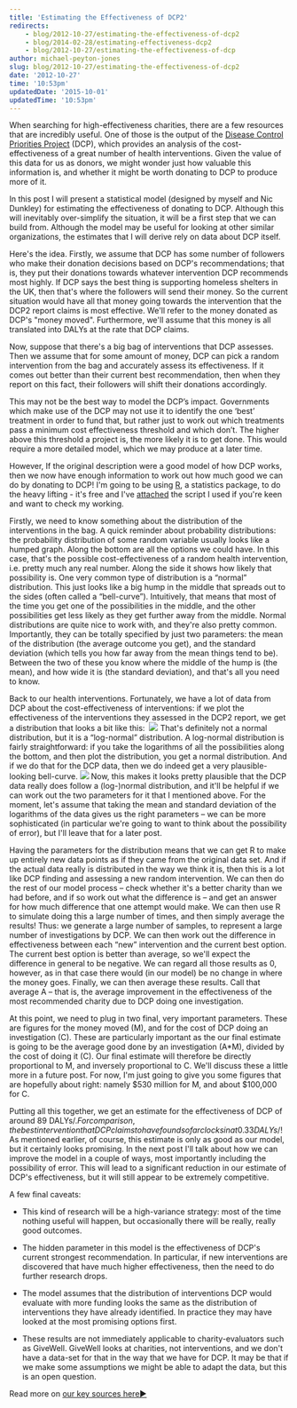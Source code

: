 ```yaml
---
title: 'Estimating the Effectiveness of DCP2'
redirects:
    - blog/2012-10-27/estimating-the-effectiveness-of-dcp2
    - blog/2014-02-28/estimating-effectiveness-dcp2
    - blog/2012-10-27/estimating-the-effectiveness-of-dcp
author: michael-peyton-jones
slug: blog/2012-10-27/estimating-the-effectiveness-of-dcp2
date: '2012-10-27'
time: '10:53pm'
updatedDate: '2015-10-01'
updatedTime: '10:53pm'
---
```

When searching for high-effectiveness charities, there are a few resources that are incredibly useful. One of those is the output of the [Disease Control Priorities Project](http://www.dcp2.org/main/Home.html) (DCP), which provides an analysis of the cost-effectiveness of a great number of health interventions. Given the value of this data for us as donors, we might wonder just how valuable this information is, and whether it might be worth donating to DCP to produce more of it.

In this post I will present a statistical model (designed by myself and Nic Dunkley) for estimating the effectiveness of donating to DCP. Although this will inevitably over-simplify the situation, it will be a first step that we can build from. Although the model may be useful for looking at other similar organizations, the estimates that I will derive rely on data about DCP itself.

Here's the idea. Firstly, we assume that DCP has some number of followers who make their donation decisions based on DCP's recommendations; that is, they put their donations towards whatever intervention DCP recommends most highly. If DCP says the best thing is supporting homeless shelters in the UK, then that's where the followers will send their money. So the current situation would have all that money going towards the intervention that the DCP2 report claims is most effective. We'll refer to the money donated as DCP's "money moved". Furthermore, we'll assume that this money is all translated into DALYs at the rate that DCP claims.

Now, suppose that there's a big bag of interventions that DCP assesses. Then we assume that for some amount of money, DCP can pick a random intervention from the bag and accurately assess its effectiveness. If it comes out better than their current best recommendation, then when they report on this fact, their followers will shift their donations accordingly.

This may not be the best way to model the DCP’s impact. Governments which make use of the DCP may not use it to identify the one ‘best’ treatment in order to fund that, but rather just to work out which treatments pass a minimum cost effectiveness threshold and which don’t. The higher above this threshold a project is, the more likely it is to get done. This would require a more detailed model, which we may produce at a later time.

However, If the original description were a good model of how DCP works, then we now have enough information to work out how much good we can do by donating to DCP! I'm going to be using [R](http://www.r-project.org), a statistics package, to do the heavy lifting - it's free and I've [attached](http://www.givingwhatwecan.org/sites/givingwhatwecan.org/files/dcp-effectiveness-1.r) the script I used if you're keen and want to check my working.

Firstly, we need to know something about the distribution of the interventions in the bag. A quick reminder about probability distributions: the probability distribution of some random variable usually looks like a humped graph. Along the bottom are all the options we could have. In this case, that's the possible cost-effectiveness of a random health intervention, i.e. pretty much any real number. Along the side it shows how likely that possibility is. One very common type of distribution is a “normal” distribution. This just looks like a big hump in the middle that spreads out to the sides (often called a “bell-curve”). Intuitively, that means that most of the time you get one of the possibilities in the middle, and the other possibilities get less likely as they get further away from the middle. Normal distributions are quite nice to work with, and they're also pretty common. Importantly, they can be totally specified by just two parameters: the mean of the distribution (the average outcome you get), and the standard deviation (which tells you how far away from the mean things tend to be). Between the two of these you know where the middle of the hump is (the mean), and how wide it is (the standard deviation), and that's all you need to know.

Back to our health interventions. Fortunately, we have a lot of data from DCP about the cost-effectiveness of interventions: if we plot the effectiveness of the interventions they assessed in the DCP2 report, we get a distribution that looks a bit like this:  ![](/images/uploads/interventions-distribution.png) That's definitely not a normal distribution, but it is a “log-normal” distribution. A log-normal distribution is fairly straightforward: if you take the logarithms of all the possibilities along the bottom, and then plot the distribution, you get a normal distribution. And if we do that for the DCP data, then we do indeed get a very plausible-looking bell-curve. ![](/images/uploads/interventions-distribution-log.png) Now, this makes it looks pretty plausible that the DCP data really does follow a (log-)normal distribution, and it'll be helpful if we can work out the two parameters for it that I mentioned above. For the moment, let's assume that taking the mean and standard deviation of the logarithms of the data gives us the right parameters – we can be more sophisticated (in particular we're going to want to think about the possibility of error), but I'll leave that for a later post. 

Having the parameters for the distribution means that we can get R to make up entirely new data points as if they came from the original data set. And if the actual data really is distributed in the way we think it is, then this is a lot like DCP finding and assessing a new random intervention. We can then do the rest of our model process – check whether it's a better charity than we had before, and if so work out what the difference is – and get an answer for how much difference that one attempt would make. We can then use R to simulate doing this a large number of times, and then simply average the results! Thus: we generate a large number of samples, to represent a large number of investigations by DCP. We can then work out the difference in effectiveness between each “new” intervention and the current best option. The current best option is better than average, so we'll expect the difference in general to be negative. We can regard all those results as 0, however, as in that case there would (in our model) be no change in where the money goes. Finally, we can then average these results. Call that average A – that is, the average improvement in the effectiveness of the most recommended charity due to DCP doing one investigation.

At this point, we need to plug in two final, very important parameters. These are figures for the money moved (M), and for the cost of DCP doing an investigation (C). These are particularly important as the our final estimate is going to be the average good done by an investigation (A*M), divided by the cost of doing it (C). Our final estimate will therefore be directly proportional to M, and inversely proportional to C. We'll discuss these a little more in a future post. For now, I'm just going to give you some figures that are hopefully about right: namely $530 million for M, and about $100,000 for C.

Putting all this together, we get an estimate for the effectiveness of DCP of around 89 DALYs/$. For comparison, the best intervention that DCP claims to have found so far clocks in at 0.33 DALYs/$! As mentioned earlier, of course, this estimate is only as good as our model, but it certainly looks promising. In the next post I'll talk about how we can improve the model in a couple of ways, most importantly including the possibility of error. This will lead to a significant reduction in our estimate of DCP's effectiveness, but it will still appear to be extremely competitive.

A few final caveats:

- This kind of research will be a high-variance strategy: most of the time nothing useful will happen, but occasionally there will be really, really good outcomes.

- The hidden parameter in this model is the effectiveness of DCP's current strongest recommendation. In particular, if new interventions are discovered that have much higher effectiveness, then the need to do further research drops.

- The model assumes that the distribution of interventions DCP would evaluate with more funding looks the same as the distribution of interventions they have already identified. In practice they may have looked at the most promising options first.

- These results are not immediately applicable to charity-evaluators such as GiveWell. GiveWell looks at charities, not interventions, and we don't have a data-set for that in the way that we have for DCP. It may be that if we make some assumptions we might be able to adapt the data, but this is an open question.

Read more on [our key sources here►](/where-to-give/methodology/our-sources)
